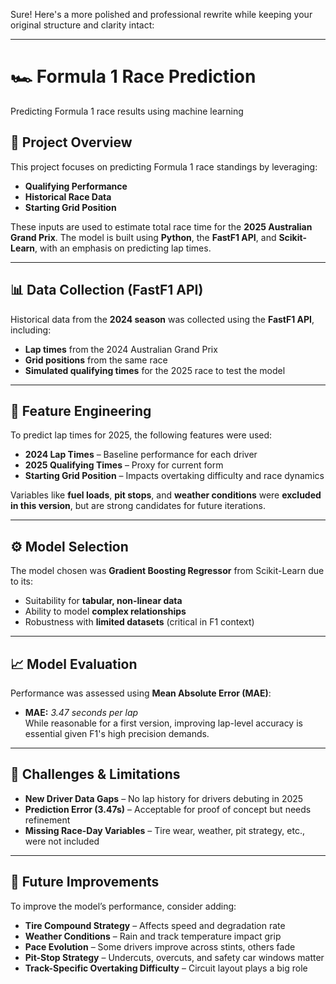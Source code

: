 Sure! Here's a more polished and professional rewrite while keeping your original structure and clarity intact:

---

# 🏎️ Formula 1 Race Prediction  
Predicting Formula 1 race results using machine learning  

## 📌 Project Overview  
This project focuses on predicting Formula 1 race standings by leveraging:  
- **Qualifying Performance**  
- **Historical Race Data**  
- **Starting Grid Position**  

These inputs are used to estimate total race time for the **2025 Australian Grand Prix**. The model is built using **Python**, the **FastF1 API**, and **Scikit-Learn**, with an emphasis on predicting lap times.

---

## 📊 Data Collection (FastF1 API)  
Historical data from the **2024 season** was collected using the **FastF1 API**, including:  
- **Lap times** from the 2024 Australian Grand Prix  
- **Grid positions** from the same race  
- **Simulated qualifying times** for the 2025 race to test the model  

---

## 🧠 Feature Engineering  
To predict lap times for 2025, the following features were used:  
- **2024 Lap Times** – Baseline performance for each driver  
- **2025 Qualifying Times** – Proxy for current form  
- **Starting Grid Position** – Impacts overtaking difficulty and race dynamics  

Variables like **fuel loads**, **pit stops**, and **weather conditions** were **excluded in this version**, but are strong candidates for future iterations.

---

## ⚙️ Model Selection  
The model chosen was **Gradient Boosting Regressor** from Scikit-Learn due to its:  
- Suitability for **tabular, non-linear data**  
- Ability to model **complex relationships**  
- Robustness with **limited datasets** (critical in F1 context)  

---

## 📈 Model Evaluation  
Performance was assessed using **Mean Absolute Error (MAE)**:  
- **MAE:** *3.47 seconds per lap*  
While reasonable for a first version, improving lap-level accuracy is essential given F1's high precision demands.

---

## 🚧 Challenges & Limitations  
- **New Driver Data Gaps** – No lap history for drivers debuting in 2025  
- **Prediction Error (3.47s)** – Acceptable for proof of concept but needs refinement  
- **Missing Race-Day Variables** – Tire wear, weather, pit strategy, etc., were not included  

---

## 🚀 Future Improvements  
To improve the model’s performance, consider adding:  
- **Tire Compound Strategy** – Affects speed and degradation rate  
- **Weather Conditions** – Rain and track temperature impact grip  
- **Pace Evolution** – Some drivers improve across stints, others fade  
- **Pit-Stop Strategy** – Undercuts, overcuts, and safety car windows matter  
- **Track-Specific Overtaking Difficulty** – Circuit layout plays a big role  

